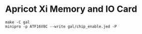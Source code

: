 # Apricot Xi Memory and IO Card 


    make -C gal
    minipro -p ATF16V8C --write gal/chip_enable.jed -P


